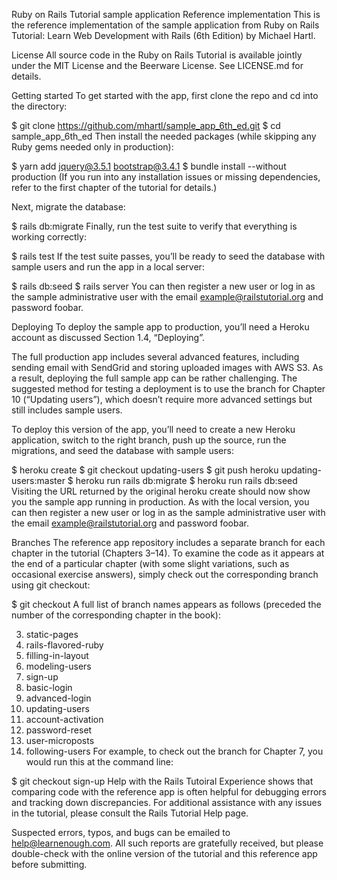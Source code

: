 Ruby on Rails Tutorial sample application
Reference implementation
This is the reference implementation of the sample application from Ruby on Rails Tutorial: Learn Web Development with Rails (6th Edition) by Michael Hartl.

License
All source code in the Ruby on Rails Tutorial is available jointly under the MIT License and the Beerware License. See LICENSE.md for details.

Getting started
To get started with the app, first clone the repo and cd into the directory:

$ git clone https://github.com/mhartl/sample_app_6th_ed.git
$ cd sample_app_6th_ed
Then install the needed packages (while skipping any Ruby gems needed only in production):

$ yarn add jquery@3.5.1 bootstrap@3.4.1
$ bundle install --without production
(If you run into any installation issues or missing dependencies, refer to the first chapter of the tutorial for details.)

Next, migrate the database:

$ rails db:migrate
Finally, run the test suite to verify that everything is working correctly:

$ rails test
If the test suite passes, you’ll be ready to seed the database with sample users and run the app in a local server:

$ rails db:seed
$ rails server
You can then register a new user or log in as the sample administrative user with the email example@railstutorial.org and password foobar.

Deploying
To deploy the sample app to production, you’ll need a Heroku account as discussed Section 1.4, “Deploying”.

The full production app includes several advanced features, including sending email with SendGrid and storing uploaded images with AWS S3. As a result, deploying the full sample app can be rather challenging. The suggested method for testing a deployment is to use the branch for Chapter 10 (“Updating users”), which doesn’t require more advanced settings but still includes sample users.

To deploy this version of the app, you’ll need to create a new Heroku application, switch to the right branch, push up the source, run the migrations, and seed the database with sample users:

$ heroku create
$ git checkout updating-users
$ git push heroku updating-users:master
$ heroku run rails db:migrate
$ heroku run rails db:seed
Visiting the URL returned by the original heroku create should now show you the sample app running in production. As with the local version, you can then register a new user or log in as the sample administrative user with the email example@railstutorial.org and password foobar.

Branches
The reference app repository includes a separate branch for each chapter in the tutorial (Chapters 3–14). To examine the code as it appears at the end of a particular chapter (with some slight variations, such as occasional exercise answers), simply check out the corresponding branch using git checkout:

$ git checkout <branch name>
A full list of branch names appears as follows (preceded the number of the corresponding chapter in the book):

 3. static-pages
 4. rails-flavored-ruby
 5. filling-in-layout
 6. modeling-users
 7. sign-up
 8. basic-login
 9. advanced-login
10. updating-users
11. account-activation
12. password-reset
13. user-microposts
14. following-users
For example, to check out the branch for Chapter 7, you would run this at the command line:

$ git checkout sign-up
Help with the Rails Tutoiral
Experience shows that comparing code with the reference app is often helpful for debugging errors and tracking down discrepancies. For additional assistance with any issues in the tutorial, please consult the Rails Tutorial Help page.

Suspected errors, typos, and bugs can be emailed to help@learnenough.com. All such reports are gratefully received, but please double-check with the online version of the tutorial and this reference app before submitting.

